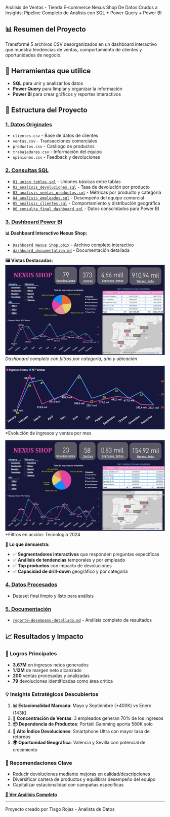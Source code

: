 
Análisis de Ventas - Tienda E-commerce Nexus Shop
De Datos Crudos a Insights: Pipeline Completo de Análisis con SQL + Power Query + Power BI

## 📊 Resumen del Proyecto
Transformé 5 archivos CSV desorganizados en un dashboard interactivo que muestra tendencias de ventas, comportamiento de clientes y oportunidades de negocio.

## 🔧 Herramientas que utilice
- **SQL** para unir y analizar los datos
- **Power Query** para limpiar y organizar la información  
- **Power BI** para crear gráficos y reportes interactivos

## 📁 Estructura del Proyecto

### [1. Datos Originales](https://github.com/tiagorojas7/Analisis-de-ventas-Tienda-Ecommerce-Nexus-Shop-/tree/main/%3A%201-datos-crudos)
- `clientes.csv` - Base de datos de clientes
- `ventas.csv` - Transacciones comerciales
- `productos.csv` - Catálogo de productos
- `trabajadores.csv` - Información del equipo
- `opiniones.csv` - Feedback y devoluciones

### [2. Consultas SQL](https://github.com/tiagorojas7/Analisis-de-ventas-Tienda-Ecommerce-Nexus-Shop-/tree/main/2-sql-queries)
- [`01_union_tablas.sql`](2-sql-queries/01_union_tablas.sql) - Uniones básicas entre tablas
- [`02_analisis_devoluciones.sql`](2-sql-queries/02_analisis_devoluciones.sql) - Tasa de devolución por producto
- [`03_analisis_ventas_productos.sql`](2-sql-queries/03_analisis_ventas_productos.sql) - Métricas por producto y categoría
- [`04_analisis_empleados.sql`](2-sql-queries/04_analisis_empleados.sql) - Desempeño del equipo comercial
- [`05_analisis_clientes.sql`](2-sql-queries/05_analisis_clientes.sql) - Comportamiento y distribución geográfica
- [`06_consulta_final_dashboard.sql`](2-sql-queries/06_consulta_final_dashboard.sql) - Datos consolidados para Power BI

### [3. Dashboard Power BI](https://github.com/tiagorojas7/Analisis-de-ventas-Tienda-Ecommerce-Nexus-Shop-/tree/main/3-power-bi)
**📊 Dashboard Interactivo Nexus Shop:**
- [`Dashboard Nexus Shop.pbix`](enlace) - Archivo completo interactivo
- [`dashboard_documentation.md`](https://github.com/tiagorojas7/Analisis-de-ventas-Tienda-Ecommerce-Nexus-Shop-/blob/main/3-power-bi/dashboard_documentation.md) - Documentación detallada

**🖼️ Vistas Destacadas:**
![Vista General](3-power-bi/01_dashboard_completo.png)
*Dashboard completo con filtros por categoría, año y ubicación*

![Tendencias Mensuales](3-power-bi/02_tendencias_mensuales.png)  
*Evolución de ingresos y ventas por mes 

![Análisis Específico](3-power-bi/04_filtros_interactivos.png)
*Filtros en acción: Tecnología 2024 

**🔧 Lo que demuestra:**
- ✅ **Segmentadores interactivos** que responden preguntas específicas
- ✅ **Análisis de tendencias** temporales y por empleado
- ✅ **Top productos** con impacto de devoluciones
- ✅ **Capacidad de drill-down** geográfico y por categoría

### [4. Datos Procesados](https://github.com/tiagorojas7/Analisis-de-ventas-Tienda-Ecommerce-Nexus-Shop-/tree/main?tab=readme-ov-file)
- Dataset final limpio y listo para análisis

### [5. Documentación](https://github.com/tiagorojas7/Analisis-de-ventas-Tienda-Ecommerce-Nexus-Shop-/tree/main?tab=readme-ov-file)
- [`reporte-desempeno-detallado.md`](5-documentacion/reporte-desempeno-detallado.md) - Análisis completo de resultados

## 📈 Resultados y Impacto

### 🎯 Logros Principales
- **3.67M** en ingresos netos generados
- **1.12M** de margen neto alcanzado
- **200** ventas procesadas y analizadas
- **79** devoluciones identificadas como área crítica

### 💡 Insights Estratégicos Descubiertos
1. **📊 Estacionalidad Marcada**: Mayo y Septiembre (+400K) vs Enero (143K)
2. **👥 Concentración de Ventas**: 3 empleados generan 70% de los ingresos
3. **📦 Dependencia de Productos**: Portátil Gamming aporta 580K solo
4. **🔄 Alto Índice Devoluciones**: Smartphone Ultra con mayor tasa de retornos
5. **🌍 Oportunidad Geográfica**: Valencia y Sevilla con potencial de crecimiento

### 🚀 Recomendaciones Clave
- Reducir devoluciones mediante mejoras en calidad/descripciones
- Diversificar cartera de productos y equilibrar desempeño del equipo
- Capitalizar estacionalidad con campañas específicas

**[📖 Ver Análisis Completo](5-documentacion/reporte-desempeno-detallado.md)**

---
Proyecto creado por Tiago Rojas - Analista de Datos
